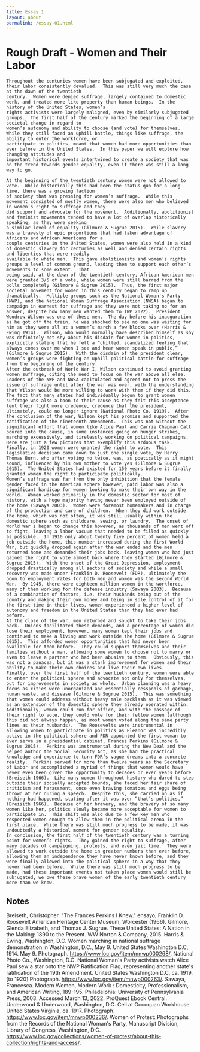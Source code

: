 ```yaml
---
title: Essay 1
layout: about
permalink: /essay-01.html
---
```


# Rough Draft - Women and Their Labor
	Throughout the centuries women have been subjugated and exploited, their labor consistently devalued.  This was still very much the case at the dawn of the twentieth
	century.  Women were denied suffrage, largely contained to domestic work, and treated more like property than human beings.  In the history of the United States, women’s
	rights activists were largely maligned, even by similarly subjugated groups.  The first half of the century marked the beginning of a large societal change in regard to
	women’s autonomy and ability to choose (and vote) for themselves.  While they still faced an uphill battle, things like suffrage, the ability to enter the workforce, or
	participate in politics, meant that women had more opportunities than ever before in the United States.  In this paper we will explore how changing attitudes and
	important historical events intertwined to create a society that was on the trend towards gender equality, even if there was still a long way to go.
	
	At the beginning of the twentieth century women were not allowed to vote.  While historically this had been the status quo for a long time, there was a growing faction
	of society that was pressing for women’s suffrage.  While this movement consisted of mostly women, there were also men who believed in women’s right to suffrage and they
	did support and advocate for the movement.  Additionally, abolitionist and feminist movements tended to have a lot of overlap historically speaking, as they were seeking
	a similar level of equality (Gilmore & Sugrue 2015).  While slavery was a travesty of epic proportions that had taken advantage of Africans and African Americans for a
	couple centuries in the United States, women were also held in a kind of domestic slavery for centuries as well and denied certain rights and liberties that were readily
	available to white men.  This gave abolitionists and women’s rights groups a level of common ground, leading them to support each other’s movements to some extent.  That
	being said, at the dawn of the twentieth century, African American men were granted 3/5 of a vote, while women were still barred from the polls completely (Gilmore & Sugrue 2015).  Thus, the first major societal movement for women in this century began to ramp up dramatically.  Multiple groups such as the National Woman's Party (NWP), and the National Woman Suffrage Association (NWSA) began to campaign in earnest for suffrage and they were not taking no for an answer, despite how many men wanted them to (WP 2022).  President Woodrow Wilson was one of these men.  The day before his inauguration as he got off the train, he was shocked to see no one was waiting for him as they were all at a women’s march a few blocks over (Harris & Ewing 1914).  Wilson, who would normally have described himself as shy was definitely not shy about his disdain for women in politics, explicitly stating that he felt a “chilled, scandalized feeling that always comes over me when I see and hear women speak in public,” (Gilmore & Sugrue 2015).  With the disdain of the president clear, women’s groups were fighting an uphill political battle for suffrage from the beginning of the century. 
	After the outbreak of World War I, Wilson continued to avoid granting women suffrage, citing the need to focus on the war above all else.  Leaders of the NWP and NWSA capitulated and agreed not to press the issue of suffrage until after the war was over, with the understanding that Wilson would be more willing to work with them if they did this.  The fact that many states had individually begun to grant women suffrage was also a boon to their cause as they felt this acceptance lent their fight more credence, credence that the president, ultimately, could no longer ignore (National Photo Co. 1919).  After the conclusion of the war, Wilson kept his promise and supported the ratification of the nineteenth amendment.  This was not without the significant effort that women like Alice Paul and Carrie Chapman Catt poured into the cause, in some instances going on hunger strikes, marching excessively, and tirelessly working on political campaigns.  Here are just a few pictures that exemplify this arduous task.  Finally, in 1920 women were granted the right to vote.  This legislative decision came down to just one single vote, by Harry Thomas Burn, who after voting no twice, was, as poetically as it might sound, influenced by his own mother to vote yes (Gilmore & Sugrue 2015).  The United States had existed for 150 years before it finally granted women the right to participate politically.  
	Women’s suffrage was far from the only inhibition that the female gender faced in the American sphere however, paid labor was also a significant handicap for women looking to make their own way in the world.  Women worked primarily in the domestic sector for most of history, with a huge majority having never been employed outside of the home (Sawaya 2003).  Women were foremost homemakers and in charge of the production and care of children.  When they did work outside the home, which was not often, it was still usually within the domestic sphere such as childcare, sewing, or laundry.  The onset of World War I began to change this however, as thousands of men went off to fight, leaving a labor vacuum that needed to be filled as quickly as possible.  In 1910 only about twenty five percent of women held a job outside the home, this number increased during the first World War, but quickly dropped again after the war ended and the men returned home and demanded their jobs back, leaving women who had just gained the right to vote almost back where they started (Gilmore & Sugrue 2015).  With the onset of the Great Depression, employment dropped drastically among all sectors of society and while a small recovery was made under Franklin D. Roosevelt (FDR), ultimately the boon to employment rates for both men and women was the second World War.  By 1945, there were eighteen million women in the workforce, many of them working for the defense industry (Sawaya 2003).  Because of a combination of factors, i.e. their husbands being out of the country and making their own money and being in sole control of it for the first time in their lives, women experienced a higher level of autonomy and freedom in the United States than they had ever had before.  
	At the close of the war, men returned and sought to take their jobs back.  Unions facilitated these demands, and a percentage of women did lose their employment, however, many women kept their jobs and continued to make a living and work outside the home (Gilmore & Sugrue 2015).  This afforded women opportunities that had never been available for them before.  They could support themselves and their families without a man, allowing some women to choose not to marry or even to leave a partner who had been abusive to them.  Obviously, this was not a panacea, but it was a stark improvement for women and their ability to make their own choices and live their own lives.  
	Finally, over the first half of the twentieth century, women were able to enter the political sphere and advocate not only for themselves, but for improvements in society as whole.  Urban planning was a heavy focus as cities were unorganized and essentially cesspools of garbage, human waste, and disease (Gilmore & Sugrue 2015).  This was something that women could address without heavy male backlash as it was viewed as an extension of the domestic sphere they already operated within.  Additionally, women could run for office, and with the passage of their right to vote, they could vote for their fellow women (although this did not always happen, as most women voted along the same party lines as their husbands).  The Roosevelts were instrumental in allowing women to participate in politics as Eleanor was incredibly active in the political sphere and FDR appointed the first woman to ever serve in a presidential cabinet, Frances Perkins (Gilmore & Sugrue 2015).  Perkins was instrumental during the New Deal and the helped author the Social Security Act, as she had the practical knowledge and experience to turn FDR’s vague dreams into a concrete reality.  Perkins served for more than twelve years as the Secretary of Labor and accomplished a myriad of things that women would have never even been given the opportunity to decades or ever years before (Breiseth 1966).  Like many women throughout history who dared to step outside their socially accepted bounds, she faced her fair share of criticism and harassment, once even braving tomatoes and eggs being thrown at her during a speech.  Despite this, she carried on as if nothing had happened, stating after it was over “that’s politics,” (Breisith 1966).  Because of her bravery, and the bravery of so many women like her, politics slowly became more acceptable for women to participate in.  This shift was also due to a few key men who respected women enough to allow them in the political arena in the first place.  While there was still much progress to be made, it was undoubtedly a historical moment for gender equality.  
	In conclusion, the first half of the twentieth century was a turning point for women’s rights.  They gained the right to suffrage, after many decades of campaigning, protests, and even jail time.  They were allowed to work outside the home in greater numbers than ever before, allowing them an independence they have never known before, and they were finally allowed into the political sphere in a way that they never had been before.  While there was still much progress to be made, had these important events not taken place women would still be subjugated, we owe these brave women of the early twentieth century more than we know.  
## Notes
Breiseth, Christopher. "The Frances Perkins I Knew." ensayo, Franklin D. Roosevelt American Heritage Center Museum, Worcester (1966).
Gilmore, Glenda Elizabeth, and Thomas J. Sugrue. These United States: A Nation in the Making: 1890 to the Present. WW Norton & Company, 2015.
Harris & Ewing, Washington, D.C. Women marching in national suffrage demonstration in Washington, D.C., May 9. United States Washington D.C, 1914. May 9. Photograph. https://www.loc.gov/item/mnwp000268/.
National Photo Co., Washington, D.C. National Woman's Party activists watch Alice Paul sew a star onto the NWP Ratification Flag, representing another state's ratification of the 19th Amendment. United States Washington D.C, ca. 1919. [to 1920] Photograph. https://www.loc.gov/item/mnwp000263/.
Sawaya, Francesca. Modern Women, Modern Work : Domesticity, Professionalism, and American Writing, 189-195. Philadelphia: University of Pennsylvania Press, 2003. Accessed March 13, 2022. ProQuest Ebook Central.
Underwood & Underwood, Washington, D.C. Cell at Occoquan Workhouse. United States Virginia, ca. 1917. Photograph. https://www.loc.gov/item/mnwp000236/.
Women of Protest: Photographs from the Records of the National Woman's Party, Manuscript Division, Library of Congress, Washington, D.C. https://www.loc.gov/collections/women-of-protest/about-this-collection/rights-and-access/. 

